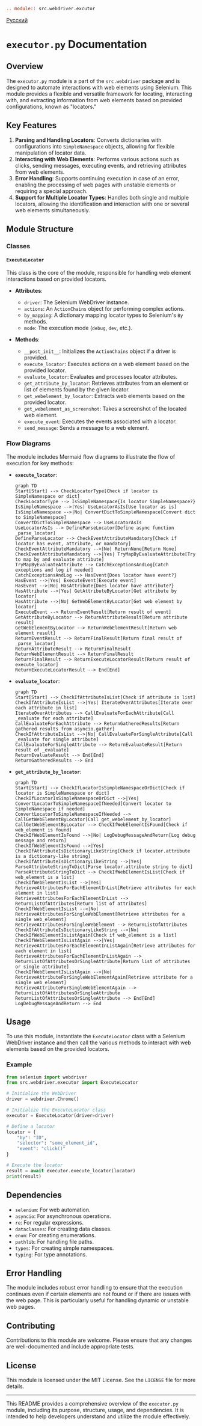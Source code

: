 ```rst
.. module:: src.webdriver.excutor
```
[Русский](https://github.com/hypo69/hypo/blob/master/src/webdriver/executor.ru.md)

# `executor.py` Documentation

## Overview

The `executor.py` module is a part of the `src.webdriver` package and is designed to automate interactions with web elements using Selenium. This module provides a flexible and versatile framework for locating, interacting with, and extracting information from web elements based on provided configurations, known as "locators."

## Key Features

1. **Parsing and Handling Locators**: Converts dictionaries with configurations into `SimpleNamespace` objects, allowing for flexible manipulation of locator data.
2. **Interacting with Web Elements**: Performs various actions such as clicks, sending messages, executing events, and retrieving attributes from web elements.
3. **Error Handling**: Supports continuing execution in case of an error, enabling the processing of web pages with unstable elements or requiring a special approach.
4. **Support for Multiple Locator Types**: Handles both single and multiple locators, allowing the identification and interaction with one or several web elements simultaneously.

## Module Structure

### Classes

#### `ExecuteLocator`

This class is the core of the module, responsible for handling web element interactions based on provided locators.

- **Attributes**:
  - `driver`: The Selenium WebDriver instance.
  - `actions`: An `ActionChains` object for performing complex actions.
  - `by_mapping`: A dictionary mapping locator types to Selenium's `By` methods.
  - `mode`: The execution mode (`debug`, `dev`, etc.).

- **Methods**:
  - `__post_init__`: Initializes the `ActionChains` object if a driver is provided.
  - `execute_locator`: Executes actions on a web element based on the provided locator.
  - `evaluate_locator`: Evaluates and processes locator attributes.
  - `get_attribute_by_locator`: Retrieves attributes from an element or list of elements found by the given locator.
  - `get_webelement_by_locator`: Extracts web elements based on the provided locator.
  - `get_webelement_as_screenshot`: Takes a screenshot of the located web element.
  - `execute_event`: Executes the events associated with a locator.
  - `send_message`: Sends a message to a web element.

### Flow Diagrams

The module includes Mermaid flow diagrams to illustrate the flow of execution for key methods:

- **`execute_locator`**:
  ```mermaid
  graph TD
  Start[Start] --> CheckLocatorType[Check if locator is SimpleNamespace or dict]
  CheckLocatorType --> IsSimpleNamespace{Is locator SimpleNamespace?}
  IsSimpleNamespace -->|Yes| UseLocatorAsIs[Use locator as is]
  IsSimpleNamespace -->|No| ConvertDictToSimpleNamespace[Convert dict to SimpleNamespace]
  ConvertDictToSimpleNamespace --> UseLocatorAsIs
  UseLocatorAsIs --> DefineParseLocator[Define async function _parse_locator]
  DefineParseLocator --> CheckEventAttributeMandatory[Check if locator has event, attribute, or mandatory]
  CheckEventAttributeMandatory -->|No| ReturnNone[Return None]
  CheckEventAttributeMandatory -->|Yes| TryMapByEvaluateAttribute[Try to map by and evaluate attribute]
  TryMapByEvaluateAttribute --> CatchExceptionsAndLog[Catch exceptions and log if needed]
  CatchExceptionsAndLog --> HasEvent{Does locator have event?}
  HasEvent -->|Yes| ExecuteEvent[Execute event]
  HasEvent -->|No| HasAttribute{Does locator have attribute?}
  HasAttribute -->|Yes| GetAttributeByLocator[Get attribute by locator]
  HasAttribute -->|No| GetWebElementByLocator[Get web element by locator]
  ExecuteEvent --> ReturnEventResult[Return result of event]
  GetAttributeByLocator --> ReturnAttributeResult[Return attribute result]
  GetWebElementByLocator --> ReturnWebElementResult[Return web element result]
  ReturnEventResult --> ReturnFinalResult[Return final result of _parse_locator]
  ReturnAttributeResult --> ReturnFinalResult
  ReturnWebElementResult --> ReturnFinalResult
  ReturnFinalResult --> ReturnExecuteLocatorResult[Return result of execute_locator]
  ReturnExecuteLocatorResult --> End[End]
  ```

- **`evaluate_locator`**:
  ```mermaid
  graph TD
  Start[Start] --> CheckIfAttributeIsList[Check if attribute is list]
  CheckIfAttributeIsList -->|Yes| IterateOverAttributes[Iterate over each attribute in list]
  IterateOverAttributes --> CallEvaluateForEachAttribute[Call _evaluate for each attribute]
  CallEvaluateForEachAttribute --> ReturnGatheredResults[Return gathered results from asyncio.gather]
  CheckIfAttributeIsList -->|No| CallEvaluateForSingleAttribute[Call _evaluate for single attribute]
  CallEvaluateForSingleAttribute --> ReturnEvaluateResult[Return result of _evaluate]
  ReturnEvaluateResult --> End[End]
  ReturnGatheredResults --> End
  ```

- **`get_attribute_by_locator`**:
  ```mermaid
  graph TD
  Start[Start] --> CheckIfLocatorIsSimpleNamespaceOrDict[Check if locator is SimpleNamespace or dict]
  CheckIfLocatorIsSimpleNamespaceOrDict -->|Yes| ConvertLocatorToSimpleNamespaceIfNeeded[Convert locator to SimpleNamespace if needed]
  ConvertLocatorToSimpleNamespaceIfNeeded --> CallGetWebElementByLocator[Call get_webelement_by_locator]
  CallGetWebElementByLocator --> CheckIfWebElementIsFound[Check if web_element is found]
  CheckIfWebElementIsFound -->|No| LogDebugMessageAndReturn[Log debug message and return]
  CheckIfWebElementIsFound -->|Yes| CheckIfAttributeIsDictionaryLikeString[Check if locator.attribute is a dictionary-like string]
  CheckIfAttributeIsDictionaryLikeString -->|Yes| ParseAttributeStringToDict[Parse locator.attribute string to dict]
  ParseAttributeStringToDict --> CheckIfWebElementIsList[Check if web_element is a list]
  CheckIfWebElementIsList -->|Yes| RetrieveAttributesForEachElementInList[Retrieve attributes for each element in list]
  RetrieveAttributesForEachElementInList --> ReturnListOfAttributes[Return list of attributes]
  CheckIfWebElementIsList -->|No| RetrieveAttributesForSingleWebElement[Retrieve attributes for a single web_element]
  RetrieveAttributesForSingleWebElement --> ReturnListOfAttributes
  CheckIfAttributeIsDictionaryLikeString -->|No| CheckIfWebElementIsListAgain[Check if web_element is a list]
  CheckIfWebElementIsListAgain -->|Yes| RetrieveAttributesForEachElementInListAgain[Retrieve attributes for each element in list]
  RetrieveAttributesForEachElementInListAgain --> ReturnListOfAttributesOrSingleAttribute[Return list of attributes or single attribute]
  CheckIfWebElementIsListAgain -->|No| RetrieveAttributeForSingleWebElementAgain[Retrieve attribute for a single web_element]
  RetrieveAttributeForSingleWebElementAgain --> ReturnListOfAttributesOrSingleAttribute
  ReturnListOfAttributesOrSingleAttribute --> End[End]
  LogDebugMessageAndReturn --> End
  ```

## Usage

To use this module, instantiate the `ExecuteLocator` class with a Selenium WebDriver instance and then call the various methods to interact with web elements based on the provided locators.

### Example

```python
from selenium import webdriver
from src.webdriver.executor import ExecuteLocator

# Initialize the WebDriver
driver = webdriver.Chrome()

# Initialize the ExecuteLocator class
executor = ExecuteLocator(driver=driver)

# Define a locator
locator = {
    "by": "ID",
    "selector": "some_element_id",
    "event": "click()"
}

# Execute the locator
result = await executor.execute_locator(locator)
print(result)
```

## Dependencies

- `selenium`: For web automation.
- `asyncio`: For asynchronous operations.
- `re`: For regular expressions.
- `dataclasses`: For creating data classes.
- `enum`: For creating enumerations.
- `pathlib`: For handling file paths.
- `types`: For creating simple namespaces.
- `typing`: For type annotations.

## Error Handling

The module includes robust error handling to ensure that the execution continues even if certain elements are not found or if there are issues with the web page. This is particularly useful for handling dynamic or unstable web pages.

## Contributing

Contributions to this module are welcome. Please ensure that any changes are well-documented and include appropriate tests.

## License

This module is licensed under the MIT License. See the `LICENSE` file for more details.

---

This README provides a comprehensive overview of the `executor.py` module, including its purpose, structure, usage, and dependencies. It is intended to help developers understand and utilize the module effectively.
